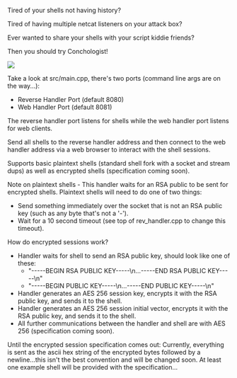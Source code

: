 Tired of your shells not having history?

Tired of having multiple netcat listeners on your attack box?

Ever wanted to share your shells with your script kiddie friends?

Then you should try Conchologist!

![](https://github.com/mrmoss/conchologist/raw/master/screenshot.png)

Take a look at src/main.cpp, there's two ports (command line args are on the way...):
- Reverse Handler Port (default 8080)
- Web Handler Port (default 8081)

The reverse handler port listens for shells while the web handler port listens for web clients.

Send all shells to the reverse handler address and then connect to the web handler address via a web browser to interact with the shell sessions.

Supports basic plaintext shells (standard shell fork with a socket and stream dups) as well as encrypted shells (specification coming soon).

Note on plaintext shells - This handler waits for an RSA public to be sent for encrypted shells. Plaintext shells will need to do one of two things:
- Send something immediately over the socket that is not an RSA public key (such as any byte that's not a '-').
- Wait for a 10 second timeout (see top of rev_handler.cpp to change this timeout).

How do encrypted sessions work?
- Handler waits for shell to send an RSA public key, should look like one of these:
   * "-----BEGIN RSA PUBLIC KEY-----\n...-----END RSA PUBLIC KEY-----\n"
   * "-----BEGIN PUBLIC KEY-----\n...-----END PUBLIC KEY-----\n"
- Handler generates an AES 256 session key, encrypts it with the RSA public key, and sends it to the shell.
- Handler generates an AES 256 session initial vector, encrypts it with the RSA public key, and sends it to the shell.
- All further communications between the handler and shell are with AES 256 (specification coming soon).

Until the encrypted session specification comes out:
Currently, everything is sent as the ascii hex string of the encrypted bytes followed by a newline...this isn't the best convention and will be changed soon. At least one example shell will be provided with the specification...
